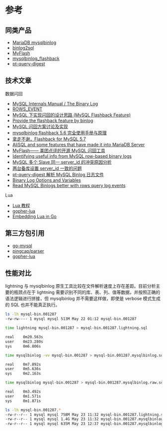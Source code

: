 # 参考

## 同类产品

* [MariaDB mysqlbinlog](https://mariadb.com/kb/en/library/flashback/)
* [binlog2sql](https://github.com/danfengcao/binlog2sql)
* [MyFlash](https://github.com/Meituan-Dianping/MyFlash)
* [mysqlbinlog_flashback](https://github.com/58daojia-dba/mysqlbinlog_flashback)
* [pt-query-digest](https://www.percona.com/doc/percona-toolkit/LATEST/pt-query-digest.html)

## 技术文章

数据闪回

* [MySQL Internals Manual  /  The Binary Log](https://dev.mysql.com/doc/internals/en/binary-log.html)
* [ROWS_EVENT](https://dev.mysql.com/doc/internals/en/rows-event.html)
* [MySQL 下实现闪回的设计思路 (MySQL Flashback Feature)](http://www.penglixun.com/tech/database/mysql_flashback_feature.html)
* [Provide the flashback feature by binlog](https://bugs.mysql.com/bug.php?id=65178)
* [MySQL 闪回方案讨论及实现](https://dinglin.iteye.com/blog/1539167)
* [mysqlbinlog flashback 5.6 完全使用手册与原理](http://www.cnblogs.com/youge-OneSQL/p/5249736.html)
* [拿走不谢，Flashback for MySQL 5.7](http://t.cn/E9ZH8sU)
* [AliSQL and some features that have made it into MariaDB Server](https://mariadb.com/resources/blog/alisql-and-some-features-that-have-made-it-into-mariadb-server/)
* [MyFlash—— 美团点评的开源 MySQL 闪回工具](http://t.cn/RjRbjpM)
* [Identifying useful info from MySQL row-based binary logs](https://www.percona.com/blog/2015/01/20/identifying-useful-information-mysql-row-based-binary-logs/)
* [MySQL 多个 Slave 同一 server_id 的冲突原因分析](http://www.penglixun.com/tech/database/mysql_multi_slave_same_serverid.html)
* [两台备库设置 server_id 一致的问题](https://win-man.github.io/2017/07/11/两台备库设置server-id一致的问题/)
* [pt-query-digest 解析 MySQL Binlog 日志文件](https://blog.csdn.net/dba_waterbin/article/details/14453255)
* [Binary Log Options and Variables](https://dev.mysql.com/doc/refman/5.6/en/replication-options-binary-log.html)
* [Read MySQL Binlogs better with rows query log events](https://mydbops.wordpress.com/2017/08/02/read-mysql-binlogs-better-with-binlog_rows_query_log_events/)

Lua

* [Lua 教程](https://www.runoob.com/lua/lua-tutorial.html)
* [gopher-lua](https://github.com/yuin/gopher-lua)
* [Embedding Lua in Go](https://otm.github.io/2015/07/embedding-lua-in-go/)

## 第三方包引用

* [go-mysql](https://github.com/go-mysql-org/go-mysql)
* [pingcap/parser](https://github.com/pingcap/parser)
* [gopher-lua](https://github.com/yuin/gopher-lua)

## 性能对比

lightning 与 mysqlbinlog 原生工具比较在文件解析速度上存在差距。目前分析主要的瓶颈点在于 lightning 需要识别不同的库、表、列、值等数据，并按照正确的语法逻辑进行拼接，但 mysqlbinlog 并不需要这样做，即使是 verbose 模式生成的 SQL 也并不能真正执行。

```bash
ls -lh mysql-bin.001287
-rw-rw---- 1 mysql mysql 513M May 22 01:12 mysql-bin.001287

time lightning mysql-bin.001287 > mysql-bin.001287.lightning.sql

real    0m20.563s
user    0m23.280s
sys     0m6.806s

time mysqlbinlog -vv mysql-bin.001287 > mysql-bin.001287.mysqlbinlog.sql

real    0m7.892s
user    0m5.636s
sys     0m2.163s

time mysqlbinlog mysql-bin.001287 > mysql-bin.001287.mysqlbinlog.raw.sql

real    0m3.492s
user    0m1.571s
sys     0m1.871s

ls -lh mysql-bin.001287.*
-rw-r--r-- 1 mysql mysql 758M May 23 11:32 mysql-bin.001287.lightning.sql
-rw-r--r-- 1 mysql mysql 1.4G May 23 11:32 mysql-bin.001287.mysqlbinlog.sql
-rw-r--r-- 1 mysql mysql 635M May 23 12:37 mysql-bin.001287.mysqlbinlog.raw.sql
```
